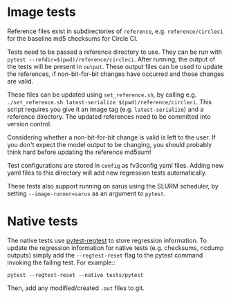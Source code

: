 # Image tests

Reference files exist in subdirectories of `reference`, e.g. `reference/circleci` for
the baseline md5 checksums for Circle CI. 

Tests need to be passed a reference directory to use. They can be run with
`pytest --refdir=$(pwd)/reference/circleci`. After running, the output of the
tests will be present in `output`. These output files can be used to update the
references, if non-bit-for-bit changes have occurred and those changes are valid.

These files can be updated using
`set_reference.sh`, by calling e.g. `./set_reference.sh latest-serialize $(pwd)/reference/circleci`.
This script requires you give it an image tag (e.g. `latest-serialize`) and a
reference directory. The updated references need to be committed into version control.

Considering whether a non-bit-for-bit change is valid is left to the user. If you
don't expect the model output to be changing, you should probably think hard before
updating the reference md5sum!

Test configurations are stored in `config` as fv3config yaml files. Adding new
yaml files to this directory will add new regression tests automatically.

These tests also support running on sarus using the SLURM scheduler, by setting `--image-runner=sarus`
as an argument to `pytest`.

# Native tests

The native tests use [pytest-regtest](https://pypi.org/project/pytest-regtest/)
to store regression information. To update the regression information for native
tests (e.g. checksums, ncdump outputs) simply add the `--regtest-reset` flag to
the pytest command invoking the failing test. For example::

    pytest --regtest-reset --native tests/pytest
    
Then, add any modified/created `.out` files to git.